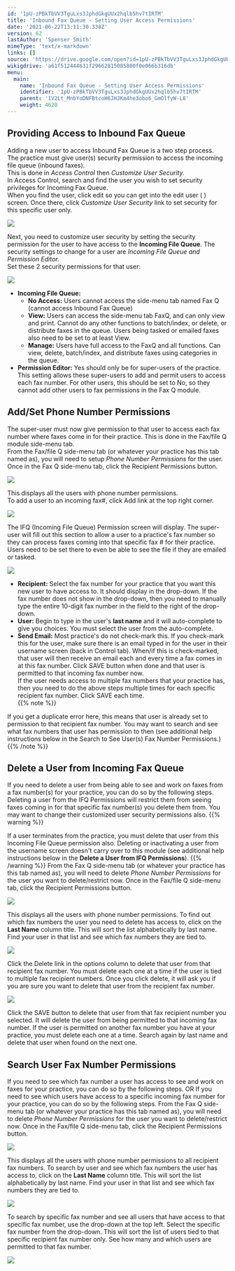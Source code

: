 ```yaml
---
id: '1pU-zPBkTbVV3TguLxs3JphdGkgUUx2hqlb5hv7tIRTM'
title: 'Inbound Fax Queue - Setting User Access Permissions'
date: '2021-06-22T13:11:30.338Z'
version: 62
lastAuthor: 'Spenser Smith'
mimeType: 'text/x-markdown'
links: []
source: 'https://drive.google.com/open?id=1pU-zPBkTbVV3TguLxs3JphdGkgUUx2hqlb5hv7tIRTM'
wikigdrive: 'a61f512444631f29662815085800f0e066b316db'
menu:
  main:
    name: 'Inbound Fax Queue - Setting User Access Permissions'
    identifier: '1pU-zPBkTbVV3TguLxs3JphdGkgUUx2hqlb5hv7tIRTM'
    parent: '1V2Lt_MnbYoDNFBtcoH6JHJKm4he3obo6_GmOlfyW-L8'
    weight: 4620
---
```


  
## Providing Access to Inbound Fax Queue  
  
Adding a new user to access Inbound Fax Queue is a two step process.  
The practice must give user(s) security permission to access the incoming file queue (inbound faxes).  
This is done in *Access Control* then *Customize User Security.*  
In Access Control, search and find the user you wish to set security privileges for Incoming Fax Queue.  
When you find the user, click edit so you can get into the edit user ( ) screen. Once there, click *Customize User Security* link to set security for this specific user only.
  
![](../inbound-fax-queue-setting-user-access-permissions.assets/1000000000000482000000C35045C8E88D8EFBEB.png)  

Next, you need to customize user security by setting the security permission for the user to have access to the **Incoming File Queue**. The security settings to change for a user are *Incoming File Queue and Permission Editor.*  
Set these 2 security permissions for that user:
  
![](../inbound-fax-queue-setting-user-access-permissions.assets/10000000000002570000003A2960AD5C128758EF.jpg)  

* <strong>Incoming File Queue:</strong>
   * <strong>No Access:</strong> Users cannot access the side-menu tab named Fax Q (cannot access Inbound Fax Queue)
   * <strong>View:</strong> Users can access the side-menu tab FaxQ, and can only view and print. Cannot do any other functions to batch/index, or delete, or distribute faxes in the queue. Users being tasked or emailed faxes also need to be set to at least View.
   * <strong>Manage:</strong> Users have full access to the FaxQ and all functions. Can view, delete, batch/index, and distribute faxes using categories in the queue.
* <strong>Permission Editor:</strong> Yes should only be for super-users of the practice. This setting allows these super-users to add and permit users to access each fax number. For other users, this should be set to No, so they cannot add other users to fax permissions in the Fax Q module.
  
## Add/Set Phone Number Permissions  
  
The super-user must now give permission to that user to access each fax number where faxes come in for their practice. This is done in the Fax/file Q module side-menu tab.  
From the Fax/file Q side-menu tab (or whatever your practice has this tab named as), you will need to setup *Phone Number Permissions* for the user.  
Once in the Fax Q side-menu tab, click the Recipient Permissions button.
  
![](../inbound-fax-queue-setting-user-access-permissions.assets/1000020100000401000000B0335A929B4E6E3265.png)  

This displays all the users with phone number permissions.  
To add a user to an incoming fax#, click Add link at the top right corner.
  
![](../inbound-fax-queue-setting-user-access-permissions.assets/10000201000004D80000006A5D197F5B63E663CB.png)  

The IFQ (Incoming File Queue) Permission screen will display. The super-user will fill out this section to allow a user to a practice's fax number so they can process faxes coming into that specific fax # for their practice. Users need to be set there to even be able to see the file if they are emailed or tasked.
  
![](../inbound-fax-queue-setting-user-access-permissions.assets/10000201000001A70000007A78702AEED43D0B35.png)  

* <strong>Recipient:</strong> Select the fax number for your practice that you want this new user to have access to. It should display in the drop-down. If the fax number does not show in the drop-down, then you need to manually type the entire 10-digit fax number in the field to the right of the drop-down.
* <strong>User:</strong> Begin to type in the user's <strong>last name</strong> and it will auto-complete to give you choices. You must select the user from the auto-complete.
* <strong>Send Email:</strong> Most practice's do not check-mark this. If you check-mark this for the user, make sure there is an email typed in for the user in their username screen (back in Control tab). When/if this is check-marked, that user will then receive an email each and every time a fax comes in at this fax number.
Click SAVE button when done and that user is permitted to that incoming fax number now.  
If the user needs access to multiple fax numbers that your practice has, then you need to do the above steps multiple times for each specific recipient fax number. Click SAVE each time.  
{{% note %}}

If you get a duplicate error here, this means that user is already set to permission to that recipient fax number. You may want to search and see what fax numbers that user has permission to then (see additional help instructions below in the Search to See User(s) Fax Number Permissions.)
{{% /note %}}
  
## Delete a User from Incoming Fax Queue  

If you need to delete a user from being able to see and work on faxes from a fax number(s) for your practice, you can do so by the following steps. Deleting a user from the IFQ Permissions will restrict them from seeing faxes coming in for that specific fax number(s) you delete them from. You may want to change their customized user security permissions also.
{{% warning %}}

If a user terminates from the practice, you must delete that user from this Incoming File Queue permission also. Deleting or inactivating a user from the username screen doesn't carry over to this module (see additional help instructions below in the **Delete a User from IFQ Permissions**).
{{% /warning %}}
From the Fax Q side-menu tab (or whatever your practice has this tab named as), you will need to delete *Phone Number Permissions* for the user you want to delete/restrict now.
Once in the Fax/file Q side-menu tab, click the Recipient Permissions button.
  
![](../inbound-fax-queue-setting-user-access-permissions.assets/1000020100000401000000B0335A929B4E6E3265.png)  

This displays all the users with phone number permissions.
To find out which fax numbers the user you need to delete has access to, click on the **Last Name** column title. This will sort the list alphabetically by last name. Find your user in that list and see which fax numbers they are tied to.
  
![](../inbound-fax-queue-setting-user-access-permissions.assets/1000000000000484000000F01E0BAE24D7DB06FA.png)  

Click the Delete link in the options column to delete that user from that recipient fax number. You must delete each one at a time if the user is tied to multiple fax recipient numbers.
Once you click delete, it will ask you if you are sure you want to delete that user from the recipient fax number.
  
![](../inbound-fax-queue-setting-user-access-permissions.assets/100000000000017D000000AAD6686FAE7EF40609.png)  

Click the SAVE button to delete that user from that fax recipient number you selected. It will delete the user from being permitted to that incoming fax number. If the user is permitted on another fax number you have at your practice, you must delete each one at a time. Search again by last name and delete that user when found on the next one.
  
## Search User Fax Number Permissions  

If you need to see which fax number a user has access to see and work on faxes for your practice, you can do so by the following steps.
OR
If you need to see which users have access to a specific incoming fax number for your practice, you can do so by the following steps.
From the Fax Q side-menu tab (or whatever your practice has this tab named as), you will need to delete *Phone Number Permissions* for the user you want to delete/restrict now.
Once in the Fax/file Q side-menu tab, click the Recipient Permissions button.
  
![](../inbound-fax-queue-setting-user-access-permissions.assets/1000020100000401000000B0335A929B4E6E3265.png)  

This displays all the users with phone number permissions to all recipient fax numbers.
To search by user and see which fax numbers the user has access to, click on the **Last Name** column title. This will sort the list alphabetically by last name. Find your user in that list and see which fax numbers they are tied to.
  
![](../inbound-fax-queue-setting-user-access-permissions.assets/1000000000000484000000F01E0BAE24D7DB06FA.png)  

To search by specific fax number and see all users that have access to that specific fax number, use the drop-down at the top left. Select the specific fax number from the drop-down. This will sort the list of users tied to that specific recipient fax number only. See how many and which users are permitted to that fax number.
  
![](../inbound-fax-queue-setting-user-access-permissions.assets/100000000000048D000000AF6E6A0E7EE38DD6FA.png)  


